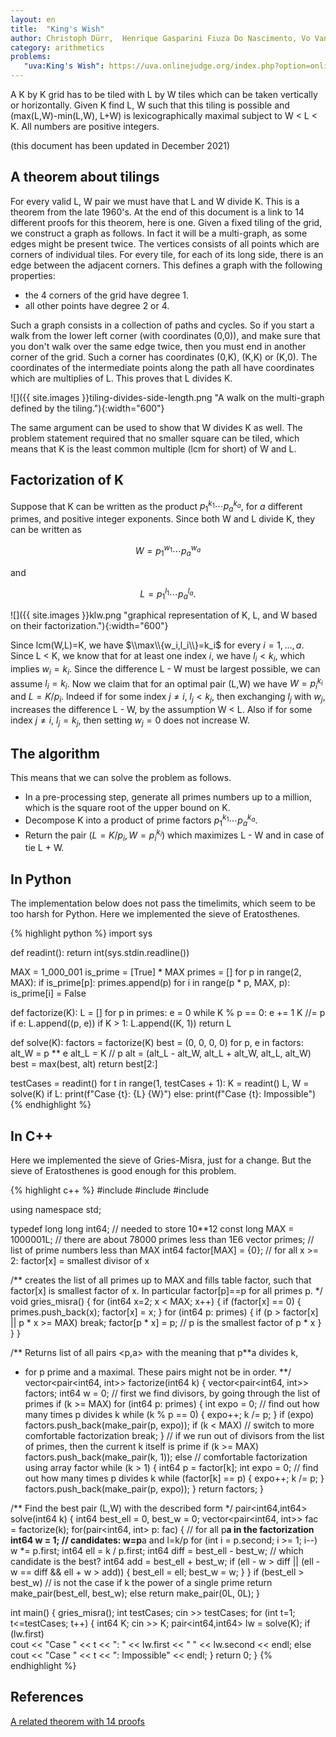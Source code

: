 ```yaml
---
layout: en
title:  "King's Wish"
author: Christoph Dürr,  Henrique Gasparini Fiuza Do Nascimento, Vo Van Huy, Erdi Çan
category: arithmetics
problems:
   "uva:King's Wish": https://uva.onlinejudge.org/index.php?option=onlinejudge&page=show_problem&problem=2873
---
```


A K by K grid has to be tiled with L by W tiles which can be taken vertically or horizontally.  Given K find L, W such that this tiling is possible and (max(L,W)-min(L,W), L+W) is lexicographically maximal subject to W < L < K.  All numbers are positive integers.

(this document has been updated in December 2021)

## A theorem about tilings

For every valid L, W pair we must have that L and W divide K.  This is a theorem from the late 1960's. At the end of this document is a link to 14 different proofs for this theorem, here is one.  Given a fixed tiling of the grid, we construct a graph as follows. In fact it will be a multi-graph, as some edges might be present twice. The vertices consists of all points which are corners of individual tiles. For every tile, for each of its long side, there is an edge between the adjacent corners.  This defines a graph with the following properties:

- the 4 corners of the grid have degree 1.
- all other points have degree 2 or 4.

Such a graph consists in a collection of paths and cycles. So if you start a walk from the lower left corner (with coordinates (0,0)), and make sure that you don't walk over the same edge twice, then you must end in another corner of the grid. Such a corner has coordinates (0,K), (K,K) or (K,0).  The coordinates of the intermediate points along the path all have coordinates which are multiplies of L. This proves that L divides K.  

![]({{ site.images }}tiling-divides-side-length.png "A walk on the multi-graph defined by the tiling."){:width="600"}

The same argument can be used to show that W divides K as well.  The problem statement required that no smaller square can be tiled, which means that K is the least common multiple (lcm for short) of W and L.

## Factorization of K

Suppose that K can be written as the product $p_1^{k_1}\cdots p_a^{k_a}$, for $a$ different primes, and positive integer exponents. Since both W and L divide K, they can be written as

$$ W = p_1^{w_1}\cdots p_a^{w_a} $$

and 

$$ L = p_1^{l_1}\cdots p_a^{l_a}. $$

![]({{ site.images }}klw.png "graphical representation of K, L, and W based on their factorization."){:width="600"}

Since lcm(W,L)=K, we have $\\max\\{w_i,l_i\\}=k_i$ for every $i=1,\ldots,a$.
Since L < K, we know that for at least one index $i$, we have $l_i < k_i$, which implies $w_i = k_i$. Since the difference L - W must be largest possible, we can assume $l_i = k_i$.  Now we claim that for an optimal pair (L,W) we have $W = p_i^{k_i}$ and $L=K/p_i$.  Indeed if for some index $j\neq i$, $l_j < k_j$, then exchanging $l_j$ with $w_j$, increases the difference L - W, by the assumption W < L.  Also  if for some index $j\neq i$, 
$l_j=k_j$, then setting $w_j=0$ does not increase W.  


## The algorithm

This means that we can solve the problem as follows.

- In a pre-processing step, generate all primes numbers up to a million, which is the square root of the upper bound on K.
- Decompose K into a product of prime factors $p_1^{k_1}\cdots p_a^{k_a}$.
- Return the pair $(L=K/p_i, W=p_i^{k_i})$ which maximizes L - W and in case of tie L + W.

## In Python

The implementation below does not pass the timelimits, which seem to be too harsh for Python. Here we implemented the sieve of Eratosthenes.

{% highlight python %}
import sys

def readint(): return int(sys.stdin.readline())

MAX = 1_000_001
is_prime = [True] * MAX 
primes = []
for p in range(2, MAX):
    if is_prime[p]:
        primes.append(p)
        for i in range(p * p, MAX, p):
            is_prime[i] = False 

def factorize(K):
    L = []
    for p in primes:
        e = 0
        while K % p == 0: 
            e += 1
            K //= p
        if e:
            L.append((p, e))
    if K > 1:
        L.append((K, 1))
    return L

def solve(K):
    factors = factorize(K)
    best = (0, 0, 0, 0)
    for p, e in factors:
        alt_W = p ** e 
        alt_L = K // p 
        alt = (alt_L - alt_W, alt_L + alt_W, alt_L, alt_W)
        best = max(best, alt)
    return best[2:]

testCases = readint()
for t in range(1, testCases + 1):
    K = readint()
    L, W = solve(K)
    if L:
        print(f"Case {t}: {L} {W}")
    else:
        print(f"Case {t}: Impossible")
{% endhighlight %}

## In C++

Here we implemented the sieve of Gries-Misra, just for a change.  But the sieve of Eratosthenes is good enough for this problem.

{% highlight c++ %}
#include <iostream>
#include <vector>
#include <algorithm>

using namespace std;

typedef long long int64;                  // needed to store 10**12
const long MAX = 1000001L;                // there are about 78000 primes less than 1E6
vector<int64> primes;                     // list of prime numbers less than MAX
int64 factor[MAX] = {0};                  // for all x >= 2: factor[x] = smallest divisor of x

/** creates the list of all primes up to MAX
and fills table factor, such that factor[x] is smallest factor of x.
In particular factor[p]==p for all primes p.
*/
void gries_misra() {
    for (int64 x=2; x < MAX; x++) {
        if (factor[x] == 0) {
            primes.push_back(x);
            factor[x] = x;
        }
        for (int64 p: primes) {
            if (p > factor[x] || p * x >= MAX)
                break;
            factor[p * x] = p;  // p is the smallest factor of p * x
        }
    }
}

/** Returns list of all pairs <p,a> with the meaning that p**a divides k,
 * for p prime and a maximal.  These pairs might not be in order.
 **/
vector<pair<int64, int>> factorize(int64 k) {
    vector<pair<int64, int>> factors;
    int64 w = 0;
    // first we find divisors, by going through the list of primes
    if (k >= MAX)
        for (int64 p: primes) {
            int expo = 0;           // find out how many times p divides k
            while (k % p == 0) {
                expo++;
                k /= p;
            }
            if (expo)
                factors.push_back(make_pair(p, expo));
            if (k < MAX)            // switch to more comfortable factorization
                break;
        }
    // if we run out of divisors from the list of primes, then the current k itself is prime
    if (k >= MAX)
        factors.push_back(make_pair(k, 1));
    else                            // comfortable factorization using array factor
        while (k > 1) {
            int64 p = factor[k];
            int expo = 0;           // find out how many times p divides k
            while (factor[k] == p) {
                expo++;
                k /= p;
            }
            factors.push_back(make_pair(p, expo));
        }
    return factors;
}

/** Find the best pair (L,W) with the described form
 */
pair<int64,int64> solve(int64 k) {
    int64 best_ell = 0, best_w = 0;
    vector<pair<int64, int>> fac = factorize(k);
    for(pair<int64, int> p: fac) {          // for all p**a in the factorization
        int64 w = 1;                        // candidates: w=p**a and l=k/p
        for (int i = p.second; i >= 1; i--)
            w *= p.first;
        int64 ell = k / p.first;
        int64 diff = best_ell - best_w;     // which candidate is the best?
        int64 add = best_ell + best_w;
        if (ell - w > diff || (ell - w == diff && ell + w > add)) {
            best_ell = ell;
            best_w = w;
        }
    }
    if (best_ell > best_w)  // is not the case if k the power of a single prime
        return make_pair(best_ell, best_w);
    else
        return make_pair(0L, 0L);
}


int main() {
  gries_misra();
  int testCases;
  cin >> testCases;
  for (int t=1; t<=testCases; t++) {
    int64 K;
    cin >> K;
    pair<int64,int64> lw = solve(K);
    if (lw.first)  
        cout << "Case " << t << ": " << lw.first << " " << lw.second << endl;
    else
        cout << "Case " << t << ": Impossible" << endl;
  }
  return 0;
}
{% endhighlight %}

## References


[A related theorem with 14 proofs](https://www.maa.org/sites/default/files/pdf/upload_library/22/Ford/Wagon601-617.pdf)

